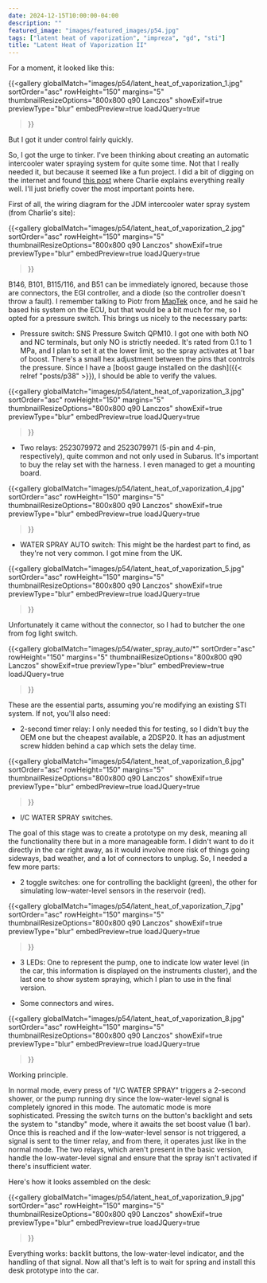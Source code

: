 ```yaml
---
date: 2024-12-15T10:00:00-04:00
description: ""
featured_image: "images/featured_images/p54.jpg"
tags: ["latent heat of vaporization", "impreza", "gd", "sti"]
title: "Latent Heat of Vaporization II"
---
```


For a moment, it looked like this:

{{<gallery
    globalMatch="images/p54/latent_heat_of_vaporization_1.jpg"
    sortOrder="asc"
    rowHeight="150"
    margins="5"
    thumbnailResizeOptions="800x800 q90 Lanczos"
    showExif=true
    previewType="blur"
    embedPreview=true
    loadJQuery=true
>}}

But I got it under control fairly quickly.

So, I got the urge to tinker. I've been thinking about creating an automatic
intercooler water spraying system for quite some time. Not that I really needed
it, but because it seemed like a fun project. I did a bit of digging on the
internet and found [this
post](https://802projects.com/blog/icsprayer/icsprayer.php) where Charlie
explains everything really well. I'll just briefly cover the most important
points here.

First of all, the wiring diagram for the JDM intercooler water spray system
(from Charlie's site):

{{<gallery
    globalMatch="images/p54/latent_heat_of_vaporization_2.jpg"
    sortOrder="asc"
    rowHeight="150"
    margins="5"
    thumbnailResizeOptions="800x800 q90 Lanczos"
    showExif=true
    previewType="blur"
    embedPreview=true
    loadJQuery=true
>}}

B146, B101, B115/116, and B51 can be immediately ignored, because those are
connectors, the EGI controller, and a diode (so the controller doesn't throw a
fault). I remember talking to Piotr from [MapTek](http://maptek.pl/) once, and
he said he based his system on the ECU, but that would be a bit much for me, so
I opted for a pressure switch. This brings us nicely to the necessary parts:

* Pressure switch: SNS Pressure Switch QPM10. I got one with both NO and NC
  terminals, but only NO is strictly needed. It's rated from 0.1 to 1 MPa, and
  I plan to set it at the lower limit, so the spray activates at 1 bar of
  boost. There's a small hex adjustment between the pins that controls the
  pressure. Since I have a [boost gauge installed on the dash]({{< relref
  "posts/p38" >}}), I should be able to verify the values.

{{<gallery
    globalMatch="images/p54/latent_heat_of_vaporization_3.jpg"
    sortOrder="asc"
    rowHeight="150"
    margins="5"
    thumbnailResizeOptions="800x800 q90 Lanczos"
    showExif=true
    previewType="blur"
    embedPreview=true
    loadJQuery=true
>}}

* Two relays: 2523079972 and 2523079971 (5-pin and 4-pin, respectively), quite
  common and not only used in Subarus. It's important to buy the relay set with
  the harness. I even managed to get a mounting board.

{{<gallery
    globalMatch="images/p54/latent_heat_of_vaporization_4.jpg"
    sortOrder="asc"
    rowHeight="150"
    margins="5"
    thumbnailResizeOptions="800x800 q90 Lanczos"
    showExif=true
    previewType="blur"
    embedPreview=true
    loadJQuery=true
>}}

* WATER SPRAY AUTO switch: This might be the hardest part to find, as they're
  not very common. I got mine from the UK.

{{<gallery
    globalMatch="images/p54/latent_heat_of_vaporization_5.jpg"
    sortOrder="asc"
    rowHeight="150"
    margins="5"
    thumbnailResizeOptions="800x800 q90 Lanczos"
    showExif=true
    previewType="blur"
    embedPreview=true
    loadJQuery=true
>}}

  Unfortunately it came without the connector, so I had to butcher the one from
  fog light switch.

{{<gallery
    globalMatch="images/p54/water_spray_auto/*"
    sortOrder="asc"
    rowHeight="150"
    margins="5"
    thumbnailResizeOptions="800x800 q90 Lanczos"
    showExif=true
    previewType="blur"
    embedPreview=true
    loadJQuery=true
>}}

These are the essential parts, assuming you're modifying an existing STI
system. If not, you'll also need:

* 2-second timer relay: I only needed this for testing, so I didn't buy the OEM
  one but the cheapest available, a 2DSP20. It has an adjustment screw hidden
  behind a cap which sets the delay time.

{{<gallery
    globalMatch="images/p54/latent_heat_of_vaporization_6.jpg"
    sortOrder="asc"
    rowHeight="150"
    margins="5"
    thumbnailResizeOptions="800x800 q90 Lanczos"
    showExif=true
    previewType="blur"
    embedPreview=true
    loadJQuery=true
>}}

* I/C WATER SPRAY switches.

The goal of this stage was to create a prototype on my desk, meaning all the
functionality there but in a more manageable form. I didn't want to do it
directly in the car right away, as it would involve more risk of things going
sideways, bad weather, and a lot of connectors to unplug. So, I needed a few
more parts:

* 2 toggle switches: one for controlling the backlight (green), the other for
  simulating low-water-level sensors in the reservoir (red).

{{<gallery
    globalMatch="images/p54/latent_heat_of_vaporization_7.jpg"
    sortOrder="asc"
    rowHeight="150"
    margins="5"
    thumbnailResizeOptions="800x800 q90 Lanczos"
    showExif=true
    previewType="blur"
    embedPreview=true
    loadJQuery=true
>}}

* 3 LEDs: One to represent the pump, one to indicate low water level (in the
  car, this information is displayed on the instruments cluster), and the last
  one to show system spraying, which I plan to use in the final version.

* Some connectors and wires.

{{<gallery
    globalMatch="images/p54/latent_heat_of_vaporization_8.jpg"
    sortOrder="asc"
    rowHeight="150"
    margins="5"
    thumbnailResizeOptions="800x800 q90 Lanczos"
    showExif=true
    previewType="blur"
    embedPreview=true
    loadJQuery=true
>}}

Working principle.

In normal mode, every press of "I/C WATER SPRAY" triggers a 2-second shower, or
the pump running dry since the low-water-level signal is completely ignored in
this mode. The automatic mode is more sophisticated. Pressing the switch turns
on the button's backlight and sets the system to "standby" mode, where it
awaits the set boost value (1 bar). Once this is reached and if the
low-water-level sensor is not triggered, a signal is sent to the timer relay,
and from there, it operates just like in the  normal mode. The two relays,
which aren't present in the basic version, handle the low-water-level signal
and ensure that the spray isn't activated if there's insufficient water.

Here's how it looks assembled on the desk:

{{<gallery
    globalMatch="images/p54/latent_heat_of_vaporization_9.jpg"
    sortOrder="asc"
    rowHeight="150"
    margins="5"
    thumbnailResizeOptions="800x800 q90 Lanczos"
    showExif=true
    previewType="blur"
    embedPreview=true
    loadJQuery=true
>}}

Everything works: backlit buttons, the low-water-level indicator, and the
handling of that signal. Now all that's left is to wait for spring and install
this desk prototype into the car.
